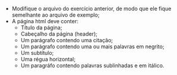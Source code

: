 * Modifique o arquivo do exercício anterior, de modo que ele fique semelhante ao arquivo de exemplo;
* A página html deve conter:
  * Título da página;
  * Cabeçalho da página (header);
  * Um parágrafo contendo uma citação;
  * Um parágrafo contendo uma ou mais palavras em negrito;
  * Um subtítulo;
  * Uma régua horizontal;
  * Um paragráfo contendo palavras sublinhadas e em itálico. 
